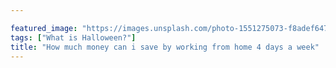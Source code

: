```yaml
---

featured_image: "https://images.unsplash.com/photo-1551275073-f8adef647c1d?ixlib=rb-1.2.1&ixid=eyJhcHBfaWQiOjEyMDd9&auto=format&fit=crop&w=1347&q=80"
tags: ["What is Halloween?"]
title: "How much money can i save by working from home 4 days a week"
---
```

